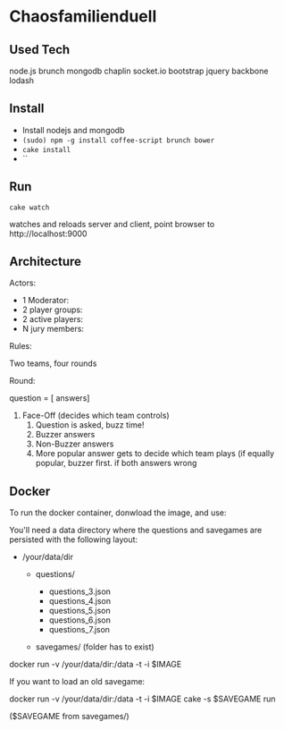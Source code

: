 # Chaosfamilienduell

## Used Tech

node.js brunch mongodb chaplin socket.io bootstrap jquery backbone lodash

## Install

* Install nodejs and mongodb
* `(sudo) npm -g install coffee-script brunch bower`
* `cake install`
* ``

## Run

`cake watch`

watches and reloads server and client, point browser to http://localhost:9000

## Architecture

Actors:

* 1 Moderator:
* 2 player groups:
* 2 active players:
* N jury members:

Rules:

Two teams, four rounds

Round:

question = [ answers]

1. Face-Off (decides which team controls)
	1. Question is asked, buzz time!
	2. Buzzer answers
	3. Non-Buzzer answers
	4. More popular answer gets to decide which team plays (if equally popular, buzzer first. if both answers wrong

## Docker

To run the docker container, donwload the image, and use:

You'll need a data directory where the questions and savegames are persisted with the following layout:

- /your/data/dir
	- questions/
		- questions_3.json
		- questions_4.json
		- questions_5.json
		- questions_6.json
		- questions_7.json

	- savegames/ (folder has to exist)

docker run -v /your/data/dir:/data -t -i $IMAGE

If you want to load an old savegame:

docker run -v /your/data/dir:/data -t -i $IMAGE cake -s $SAVEGAME run

($SAVEGAME from savegames/)
